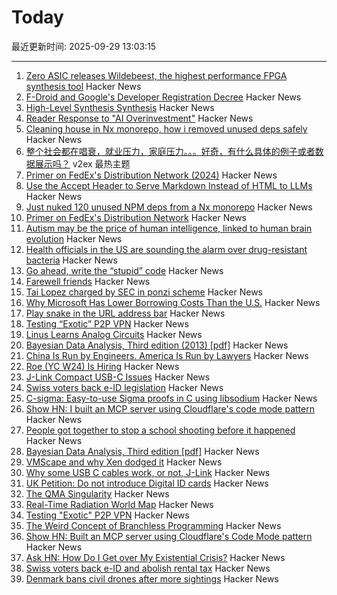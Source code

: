 # Today

最近更新时间: 2025-09-29 13:03:15

--- 
1. [Zero ASIC releases Wildebeest, the highest performance FPGA synthesis tool](https://www.zeroasic.com/blog/wildebeest-launch) Hacker News
2. [F-Droid and Google's Developer Registration Decree](https://f-droid.org/2025/09/29/google-developer-registration-decree.html) Hacker News
3. [High-Level Synthesis Synthesis](https://stefanabikaram.com/writing/hls-synthesis/) Hacker News
4. [Reader Response to "AI Overinvestment"](https://www.mbi-deepdives.com/reader-response-to-ai-overinvestment/) Hacker News
5. [Cleaning house in Nx monorepo, how i removed unused deps safely](https://johnjames.blog/posts/cleaning-house-in-nx-monorepo-how-i-removed-120-unused-deps-safely) Hacker News
6. [整个社会都在唱衰，就业压力，家庭压力。。。好奇，有什么具体的例子或者数据展示吗？](https://www.v2ex.com/t/1162536) v2ex 最热主题
7. [Primer on FedEx's Distribution Network (2024)](https://ontheseams.substack.com/p/a-brief-primer-on-fedexs-distribution) Hacker News
8. [Use the Accept Header to Serve Markdown Instead of HTML to LLMs](https://www.skeptrune.com/posts/use-the-accept-header-to-serve-markdown-instead-of-html-to-llms/) Hacker News
9. [Just nuked 120 unused NPM deps from a Nx monorepo](https://johnjames.blog/posts/cleaning-house-in-nx-monorepo-how-i-removed-120-unused-deps-safely) Hacker News
10. [Primer on FedEx's Distribution Network](https://ontheseams.substack.com/p/a-brief-primer-on-fedexs-distribution) Hacker News
11. [Autism may be the price of human intelligence, linked to human brain evolution](https://academic.oup.com/mbe/article/42/9/msaf189/8245036?login=false) Hacker News
12. [Health officials in the US are sounding the alarm over drug-resistant bacteria](https://www.aljazeera.com/news/2025/9/24/what-are-nightmare-bacteria-and-why-are-infections-rising-in-the-us) Hacker News
13. [Go ahead, write the “stupid” code](https://spikepuppet.io/posts/write-the-stupid-code/) Hacker News
14. [Farewell friends](https://humbledollar.com/forum/farewell-friends/) Hacker News
15. [Tai Lopez charged by SEC in ponzi scheme](https://www.sec.gov/enforcement-litigation/litigation-releases/lr-26413) Hacker News
16. [Why Microsoft Has Lower Borrowing Costs Than the U.S.](https://www.wsj.com/finance/investing/why-microsoft-has-lower-borrowing-costs-than-the-u-s-de841633) Hacker News
17. [Play snake in the URL address bar](https://demian.ferrei.ro/snake/) Hacker News
18. [Testing “Exotic” P2P VPN](https://blog.nommy.moe/blog/exotic-mesh-vpn/) Hacker News
19. [Linus Learns Analog Circuits](https://github.com/torvalds/GuitarPedal) Hacker News
20. [Bayesian Data Analysis, Third edition (2013) [pdf]](https://sites.stat.columbia.edu/gelman/book/BDA3.pdf) Hacker News
21. [China Is Run by Engineers. America Is Run by Lawyers](https://freakonomics.com/podcast/china-is-run-by-engineers-america-is-run-by-lawyers/) Hacker News
22. [Roe (YC W24) Is Hiring](https://news.ycombinator.com/item?id=45407951) Hacker News
23. [J-Link Compact USB-C Issues](https://alvarop.com/2025/09/j-link-compact-usb-c-issues/) Hacker News
24. [Swiss voters back e-ID legislation](https://www.admin.ch/gov/en/start/documentation/votes/20250928/e-id-act.html) Hacker News
25. [C-sigma: Easy-to-use Sigma proofs in C using libsodium](https://github.com/jedisct1/c-sigma) Hacker News
26. [Show HN: I built an MCP server using Cloudflare's code mode pattern](https://github.com/jx-codes/codemode-mcp) Hacker News
27. [People got together to stop a school shooting before it happened](https://www.nytimes.com/2025/09/27/nyregion/mass-shooting-prevention.html) Hacker News
28. [Bayesian Data Analysis, Third edition [pdf]](https://sites.stat.columbia.edu/gelman/book/BDA3.pdf) Hacker News
29. [VMScape and why Xen dodged it](https://virtualize.sh/blog/vmscape-and-why-xen-dodged-it/) Hacker News
30. [Why some USB C cables work, or not, J-Link](https://alvarop.com/2025/09/j-link-compact-usb-c-issues/) Hacker News
31. [UK Petition: Do not introduce Digital ID cards](https://petition.parliament.uk/petitions/730194) Hacker News
32. [The QMA Singularity](https://scottaaronson.blog/?p=9183) Hacker News
33. [Real-Time Radiation World Map](https://www.gmcmap.com/) Hacker News
34. [Testing "Exotic" P2P VPN](https://blog.nommy.moe/blog/exotic-mesh-vpn/) Hacker News
35. [The Weird Concept of Branchless Programming](https://sanixdk.xyz/blogs/the-weird-concept-of-branchless-programming) Hacker News
36. [Show HN: Built an MCP server using Cloudflare's Code Mode pattern](https://github.com/jx-codes/codemode-mcp) Hacker News
37. [Ask HN: How Do I Get over My Existential Crisis?](https://news.ycombinator.com/item?id=45405977) Hacker News
38. [Swiss voters back e-ID and abolish rental tax](https://www.swissinfo.ch/eng/swiss-politics/swiss-voters-have-decided-on-electronic-id-and-abolishing-rental-tax/90057432) Hacker News
39. [Denmark bans civil drones after more sightings](https://www.dw.com/en/denmark-bans-civil-drones-after-more-sightings/a-74166973) Hacker News
